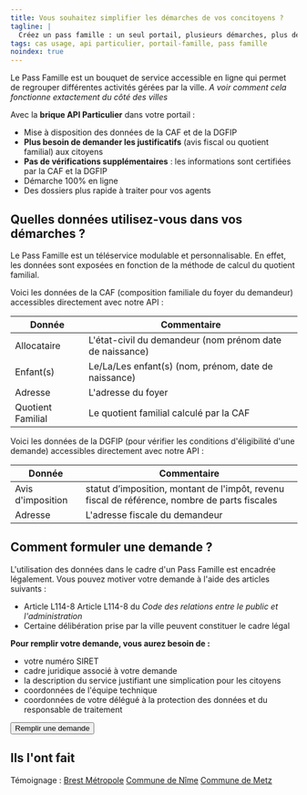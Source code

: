 ```yaml
---
title: Vous souhaitez simplifier les démarches de vos concitoyens ?
tagline: |
  Créez un pass famille : un seul portail, plusieurs démarches, plus de justificatifs papier.
tags: cas usage, api particulier, portail-famille, pass famille
noindex: true
---
```


Le Pass Famille est un bouquet de service accessible en ligne qui permet de regrouper différentes activités gérées par la ville.
_A voir comment cela fonctionne extactement du côté des villes_

Avec la **brique API Particulier** dans votre portail :

- Mise à disposition des données de la CAF et de la DGFIP
- **Plus besoin de demander les justificatifs** (avis fiscal ou quotient familial) aux citoyens
- **Pas de vérifications supplémentaires** : les informations sont certifiées par la CAF et la DGFIP
- Démarche 100% en ligne
- Des dossiers plus rapide à traiter pour vos agents

## Quelles données utilisez-vous dans vos démarches ?

Le Pass Famille est un téléservice modulable et personnalisable. En effet, les données sont exposées en fonction de la méthode de calcul du quotient familial.

Voici les données de la CAF (composition familiale du foyer du demandeur) accessibles directement avec notre API :

| Donnée            | Commentaire                                              |
| ----------------- | -------------------------------------------------------- |
| Allocataire       | L'état-civil du demandeur (nom prénom date de naissance) |
| Enfant(s)         | Le/La/Les enfant(s) (nom, prénom, date de naissance)     |
| Adresse           | L'adresse du foyer                                       |
| Quotient Familial | Le quotient familial calculé par la CAF                  |

Voici les données de la DGFIP (pour vérifier les conditions d'éligibilité d'une demande) accessibles directement avec notre API :

| Donnée            | Commentaire                                                                                   |
| ----------------- | --------------------------------------------------------------------------------------------- |
| Avis d'imposition | statut d’imposition, montant de l'impôt, revenu fiscal de référence, nombre de parts fiscales |
| Adresse           | L'adresse fiscale du demandeur                                                                |

## Comment formuler une demande ?

L'utilisation des données dans le cadre d'un Pass Famille est encadrée légalement. Vous pouvez motiver votre demande à l'aide des articles suivants :

- Article L114-8 <External href="https://www.legifrance.gouv.fr/affichCodeArticle.do?idArticle=LEGIARTI000033219997&cidTexte=LEGITEXT000031366350&dateTexte=20161009"> Article L114-8 </External> du _Code des relations entre le public et l'administration_
- Certaine délibération prise par la ville peuvent constituer le cadre légal

**Pour remplir votre demande, vous aurez besoin de :**

- votre numéro SIRET
- cadre juridique associé à votre demande
- la description du service justifiant une simplication pour les citoyens
- coordonnées de l'équipe technique
- coordonnées de votre délégué à la protection des données et du responsable de traitement

<Button href="https://signup.api.gouv.fr/api-particulier">Remplir une demande</Button>

## Ils l'ont fait

Témoignage :
[Brest Métropole](https://signup.api.gouv.fr/api-particulier/1255#donnees)
[Commune de Nîme](https://signup.api.gouv.fr/api-particulier/129#organisation)
[Commune de Metz](https://signup.api.gouv.fr/api-particulier/626#organisation)
